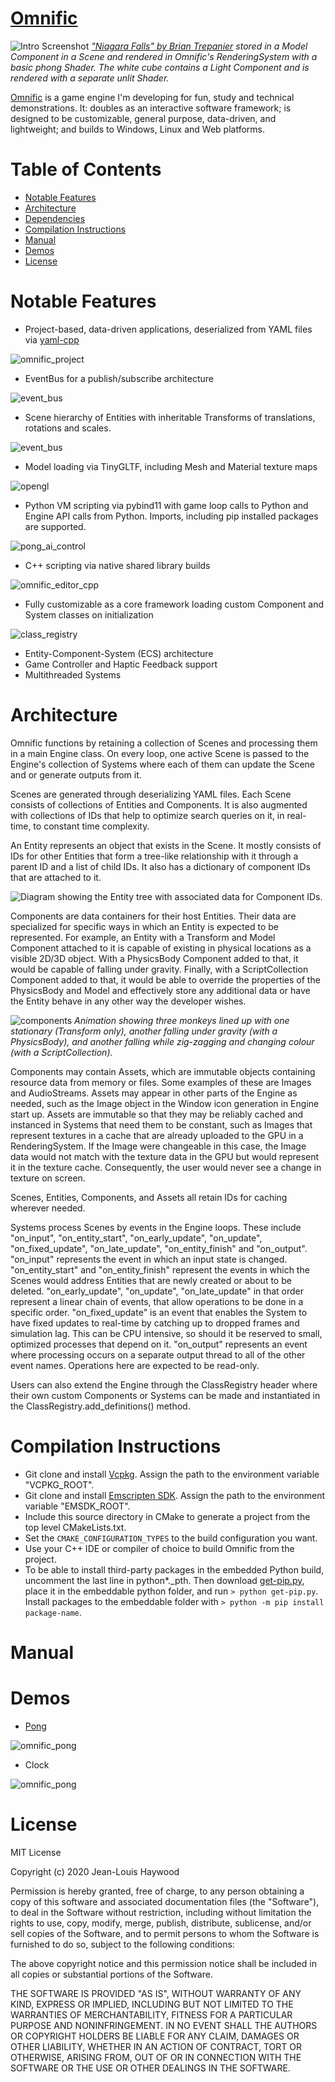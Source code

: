 # [Omnific](https://github.com/Jean-LouisH/Omnific)

![Intro Screenshot](docs/images/cover.png)
_["Niagara Falls" by Brian Trepanier](https://sketchfab.com/3d-models/niagara-falls-ontario-canada-1799ed0c63394570beed917b99807915) stored in a Model Component in a Scene and rendered in Omnific's RenderingSystem with a basic phong Shader. The white cube contains a Light Component and is rendered with a separate unlit Shader._

[Omnific](https://github.com/Jean-LouisH/Omnific) is a game engine I'm developing for fun, study and technical demonstrations. It: doubles as an interactive software framework; is designed to be customizable, general purpose, data-driven, and lightweight; and builds to Windows, Linux and Web platforms.

# Table of Contents

* [Notable Features](#notable-features)
* [Architecture](#architecture)
* [Dependencies](#dependencies)
* [Compilation Instructions](#compilation-instructions)
* [Manual](#manual)
* [Demos](#demos)
* [License](#license)

# Notable Features

- Project-based, data-driven applications, deserialized from YAML files via [yaml-cpp](https://github.com/jbeder/yaml-cpp)

![omnific_project](docs/images/omnific_project.png)

- EventBus for a publish/subscribe architecture

![event_bus](docs/images/omnific_scene_hierarchy_demo.gif)

- Scene hierarchy of Entities with inheritable Transforms of translations, rotations and scales.

![event_bus](docs/images/event_bus.gif)

- Model loading via TinyGLTF, including Mesh and Material texture maps

![opengl](docs/images/suzanne.gif)

- Python VM scripting via pybind11 with game loop calls to Python and Engine API calls from Python. Imports, including pip installed packages are supported.

![pong_ai_control](docs/images/pong_game_mechanics_python.png)

- C++ scripting via native shared library builds

![omnific_editor_cpp](docs/images/omnific_editor_cpp.png)

- Fully customizable as a core framework loading custom Component and System classes on initialization

![class_registry](docs/images/class_registry.png)

- Entity-Component-System (ECS) architecture
- Game Controller and Haptic Feedback support
- Multithreaded Systems

# Architecture

Omnific functions by retaining a collection of Scenes and processing them in a main Engine class. On every loop, one active Scene is passed to the Engine's collection of Systems where each of them can update the Scene and or generate outputs from it. 

Scenes are generated through deserializing YAML files. Each Scene consists of collections of Entities and Components. It is also augmented with collections of IDs that help to optimize search queries on it, in real-time, to constant time complexity. 

An Entity represents an object that exists in the Scene. It mostly consists of IDs for other Entities that form a tree-like relationship with it through a parent ID and a list of child IDs. It also has a dictionary of component IDs that are attached to it.

![Diagram showing the Entity tree with associated data for Component IDs.]()

Components are data containers for their host Entities. Their data are specialized for specific ways in which an Entity is expected to be represented. For example, an Entity with a Transform and Model Component attached to it is capable of existing in physical locations as a visible 2D/3D object. With a PhysicsBody Component added to that, it would be capable of falling under gravity. Finally, with a ScriptCollection Component added to that, it would be able to override the properties of the PhysicsBody and Model and effectively store any additional data or have the Entity behave in any other way the developer wishes. 

![components](docs/images/components.gif)
_Animation showing three monkeys lined up with one stationary (Transform only), another falling under gravity (with a PhysicsBody), and another falling while zig-zagging and changing colour (with a ScriptCollection)._

Components may contain Assets, which are immutable objects containing resource data from memory or files. Some examples of these are Images and AudioStreams. Assets may appear in other parts of the Engine as needed, such as the Image object in the Window icon generation in Engine start up. Assets are immutable so that they may be reliably cached and instanced in Systems that need them to be constant, such as Images that represent textures in a cache that are already uploaded to the GPU in a RenderingSystem. If the Image were changeable in this case, the Image data would not match with the texture data in the GPU but would represent it in the texture cache. Consequently, the user would never see a change in texture on screen.

Scenes, Entities, Components, and Assets all retain IDs for caching wherever needed.

Systems process Scenes by events in the Engine loops. These include "on_input", "on_entity_start", "on_early_update", "on_update", "on_fixed_update", "on_late_update", "on_entity_finish" and "on_output". "on_input" represents the event in which an input state is changed. "on_entity_start" and "on_entity_finish" represent the events in which the Scenes would address Entities that are newly created or about to be deleted. "on_early_update", "on_update", "on_late_update" in that order represent a linear chain of events, that allow operations to be done in a specific order. "on_fixed_update" is an event that enables the System to have fixed updates to real-time by catching up to dropped frames and simulation lag. This can be CPU intensive, so should it be reserved to small, optimized processes that depend on it. "on_output" represents an event where processing occurs on a separate output thread to all of the other event names. Operations here are expected to be read-only.

Users can also extend the Engine through the ClassRegistry header where their own custom Components or Systems can be made and instantiated in the ClassRegistry.add_definitions() method.

# Compilation Instructions

* Git clone and install [Vcpkg](https://vcpkg.io/en/). Assign the path to the environment variable "VCPKG_ROOT".
* Git clone and install [Emscripten SDK](https://github.com/emscripten-core/emsdk). Assign the path to the environment variable "EMSDK_ROOT".
* Include this source directory in CMake to generate a project from the top level CMakeLists.txt.
* Set the `CMAKE_CONFIGURATION_TYPES` to the build configuration you want.
* Use your C++ IDE or compiler of choice to build Omnific from the project.
* To be able to install third-party packages in the embedded Python build, uncomment the last line in python*._pth. Then download [get-pip.py](https://bootstrap.pypa.io/get-pip.py), place it in the embeddable python folder, and run `> python get-pip.py`. Install packages to the embeddable folder with `> python -m pip install package-name`.

# Manual



# Demos

- [Pong](https://github.com/Jean-LouisH/Omnific/releases/tag/0.1)

![omnific_pong](docs/images/omnific_pong_demo.gif)

- Clock

![omnific_pong](docs/images/omnific_clock_demo.gif)


# License

MIT License

Copyright (c) 2020 Jean-Louis Haywood

Permission is hereby granted, free of charge, to any person obtaining a copy
of this software and associated documentation files (the "Software"), to deal
in the Software without restriction, including without limitation the rights
to use, copy, modify, merge, publish, distribute, sublicense, and/or sell
copies of the Software, and to permit persons to whom the Software is
furnished to do so, subject to the following conditions:

The above copyright notice and this permission notice shall be included in all
copies or substantial portions of the Software.

THE SOFTWARE IS PROVIDED "AS IS", WITHOUT WARRANTY OF ANY KIND, EXPRESS OR
IMPLIED, INCLUDING BUT NOT LIMITED TO THE WARRANTIES OF MERCHANTABILITY,
FITNESS FOR A PARTICULAR PURPOSE AND NONINFRINGEMENT. IN NO EVENT SHALL THE
AUTHORS OR COPYRIGHT HOLDERS BE LIABLE FOR ANY CLAIM, DAMAGES OR OTHER
LIABILITY, WHETHER IN AN ACTION OF CONTRACT, TORT OR OTHERWISE, ARISING FROM,
OUT OF OR IN CONNECTION WITH THE SOFTWARE OR THE USE OR OTHER DEALINGS IN THE
SOFTWARE.
